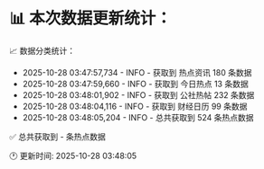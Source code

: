 📊 本次数据更新统计：
==========================

📈 数据分类统计：
- 2025-10-28 03:47:57,734 - INFO - 获取到 热点资讯 180 条数据
- 2025-10-28 03:47:59,660 - INFO - 获取到 今日热点 13 条数据
- 2025-10-28 03:48:01,902 - INFO - 获取到 公社热帖 232 条数据
- 2025-10-28 03:48:04,116 - INFO - 获取到 财经日历 99 条数据
- 2025-10-28 03:48:05,204 - INFO - 总共获取到 524 条热点数据

✅ 总共获取到 - 条热点数据

🕐 更新时间: 2025-10-28 03:48:05
